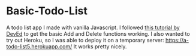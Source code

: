 # Basic-Todo-List
A todo list app I made with vanilla Javascript. I followed [this tutorial by DevEd](https://www.youtube.com/watch?v=Ttf3CEsEwMQ&t) to get the basic Add and Delete functions working.
I also wanted to try out Heroku, so I was able to deploy it on a temporary server: https://a-todo-list5.herokuapp.com/
It works pretty nicely.
